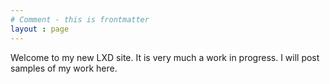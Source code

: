 ```yaml
---
# Comment - this is frontmatter
layout : page
---
```


Welcome to my new LXD site. It is very much a work in progress. I will post samples of my work here.
